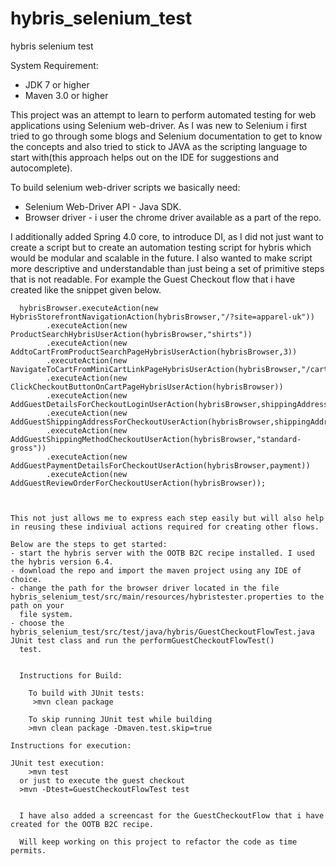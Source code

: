 # hybris_selenium_test
hybris selenium test

System Requirement:
- JDK 7 or higher
- Maven 3.0 or higher


This project was an attempt to learn to perform automated testing for web applications using Selenium web-driver. As I was new to Selenium
i first tried to go through some blogs and Selenium documentation to get to know the concepts and also tried to stick to JAVA as the scripting
language to start with(this approach helps out on the IDE for suggestions and autocomplete).

To build selenium web-driver scripts we basically need:
- Selenium Web-Driver API - Java SDK.
- Browser driver - i user the chrome driver available as a part of the repo.

I additionally added Spring 4.0 core, to introduce DI, as I did not just want to create a script but to create an automation testing script for hybris which would be modular and scalable in the future. I also wanted to make script more descriptive and understandable than just being a set of primitive steps that is not readable. For example the Guest Checkout flow that i have created like the snippet given below.

~~~~~~~
  hybrisBrowser.executeAction(new HybrisStorefrontNavigationAction(hybrisBrowser,"/?site=apparel-uk"))
        .executeAction(new ProductSearchHybrisUserAction(hybrisBrowser,"shirts"))
        .executeAction(new AddtoCartFromProductSearchPageHybrisUserAction(hybrisBrowser,3))
        .executeAction(new NavigateToCartFromMiniCartLinkPageHybrisUserAction(hybrisBrowser,"/cart"))
        .executeAction(new ClickCheckoutButtonOnCartPageHybrisUserAction(hybrisBrowser))
        .executeAction(new AddGuestDetailsForCheckoutLoginUserAction(hybrisBrowser,shippingAddress.getEmail()))
        .executeAction(new AddGuestShippingAddressForCheckoutUserAction(hybrisBrowser,shippingAddress))
        .executeAction(new AddGuestShippingMethodCheckoutUserAction(hybrisBrowser,"standard-gross"))
        .executeAction(new AddGuestPaymentDetailsForCheckoutUserAction(hybrisBrowser,payment))
        .executeAction(new AddGuestReviewOrderForCheckoutUserAction(hybrisBrowser));
	

	
This not just allows me to express each step easily but will also help in reusing these indiviual actions required for creating other flows.

Below are the steps to get started:
- start the hybris server with the OOTB B2C recipe installed. I used the hybris version 6.4.
- download the repo and import the maven project using any IDE of choice.
- change the path for the browser driver located in the file hybris_selenium_test/src/main/resources/hybristester.properties to the path on your 
  file system.
- choose the hybris_selenium_test/src/test/java/hybris/GuestCheckoutFlowTest.java JUnit test class and run the performGuestCheckoutFlowTest()
  test.
  
  
  Instructions for Build:
	
	To build with JUnit tests: 
	 >mvn clean package

	To skip running JUnit test while building 
	>mvn clean package -Dmaven.test.skip=true
	
Instructions for execution:

JUnit test execution:
	>mvn test
  or just to execute the guest checkout
  >mvn -Dtest=GuestCheckoutFlowTest test

  
  I have also added a screencast for the GuestCheckoutFlow that i have created for the OOTB B2C recipe. 
  
  Will keep working on this project to refactor the code as time permits.
